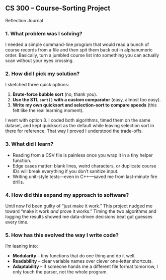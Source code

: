 ## CS 300 – Course-Sorting Project  
Reflection Journal

### 1. What problem was I solving?
I needed a simple command-line program that would read a bunch of course records from a file and then spit them back out in alphanumeric order. Basically, turn a jumbled course list into something you can actually scan without your eyes crossing.

### 2. How did I pick my solution?
I sketched three quick options:
1. **Brute-force bubble sort** (no, thank you).  
2. **Use the STL `sort()` with a custom comparator** (easy, almost too easy).  
3. **Write my own quicksort and selection-sort to compare speeds** (this felt like the real learning moment).

I went with option 3. I coded both algorithms, timed them on the same dataset, and kept quicksort as the default while leaving selection sort in there for reference. That way I proved I understood the trade-offs.

### 3. What did I learn?
* Reading from a CSV file is painless once you wrap it in a tiny helper function.  
* Edge cases matter: blank lines, weird characters, or duplicate course IDs will break everything if you don’t sanitize input.  
* Writing unit-style tests—even in C++—saved me from last-minute fire drills.

### 4. How did this expand my approach to software?
Until now I’d been guilty of “just make it work.” This project nudged me toward “make it work *and* prove it works.” Timing the two algorithms and logging the results showed me data-driven decisions beat gut guesses every time.

### 5. How has this evolved the way I write code?
I’m leaning into:
* **Modularity** – tiny functions that do one thing and do it well.  
* **Readability** – clear variable names over clever one-letter shortcuts.  
* **Adaptability** – if someone hands me a different file format tomorrow, I only touch the parser, not the whole program.

